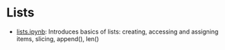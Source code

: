 # Lists

* [lists.ipynb](/lists/lists.ipynb): Introduces basics of lists: creating, accessing and assigning items, slicing, append(), len()